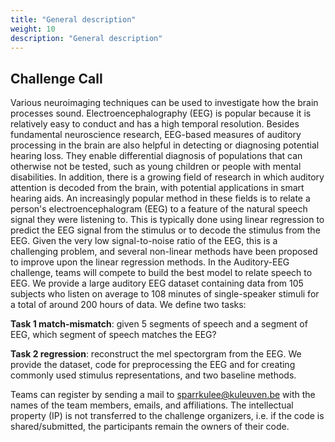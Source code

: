 ```yaml
---
title: "General description"
weight: 10
description: "General description"
---
```






## Challenge Call 

Various neuroimaging techniques can be used to investigate how the brain processes sound.
Electroencephalography (EEG) is popular because it is relatively easy to conduct and has a high temporal
resolution. Besides fundamental neuroscience research, EEG-based measures of auditory processing in the
brain are also helpful in detecting or diagnosing potential hearing loss. They enable differential diagnosis of
populations that can otherwise not be tested, such as young children or people with mental disabilities. In
addition, there is a growing field of research in which auditory attention is decoded from the brain, with
potential applications in smart hearing aids.
An increasingly popular method in these fields is to relate a person's electroencephalogram (EEG) to a
feature of the natural speech signal they were listening to. This is typically done using linear regression
to predict the EEG signal from the stimulus or to decode the stimulus from the EEG. Given the very low
signal-to-noise ratio of the EEG, this is a challenging problem, and several non-linear methods have been
proposed to improve upon the linear regression methods.
In the Auditory-EEG challenge, teams will compete to build the best model to relate speech to EEG. We
provide a large auditory EEG dataset containing data from 105 subjects who listen on average to 108 minutes
of single-speaker stimuli for a total of around 200 hours of data. We define two tasks:

**Task 1 match-mismatch**: given 5 segments of speech and a segment of EEG, which segment of speech
matches the EEG?

**Task 2 regression**: reconstruct the mel spectorgram from the EEG.
We provide the dataset, code for preprocessing the EEG and for creating commonly used stimulus
representations, and two baseline methods.  

Teams can register by sending a mail to
[sparrkulee@kuleuven.be](sparrkulee@kuleuven.be) with the names of the team members, emails, and affiliations.
The intellectual property (IP) is not transferred to the challenge organizers, i.e. if the code is shared/submitted, the participants remain 
the owners of their code. 
